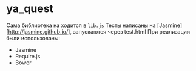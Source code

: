ya_quest
========

Сама библиотека на ходится в `lib.js`
Тесты написаны на [Jasmine][http://jasmine.github.io/], запускаются через test.html
При реализации были использованы:
 * Jasmine
 * Require.js
 * Bower
